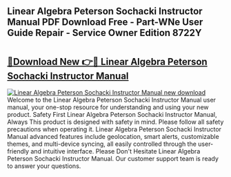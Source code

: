 ## Linear Algebra Peterson Sochacki Instructor Manual PDF Download Free - Part-WNe User Guide Repair - Service Owner Edition 8722Y

# <h2><a href="http://bc72555.oget.top/?id=Linear+Algebra+Peterson+Sochacki+Instructor+Manual">🔗Download New 👉🔴 Linear Algebra Peterson Sochacki Instructor Manual</a></h2>

[![Linear Algebra Peterson Sochacki Instructor Manual new download](https://i.imgur.com/5g1atiW.png)](http://bc72555.oget.top/?id=Linear+Algebra+Peterson+Sochacki+Instructor+Manual)
Welcome to the Linear Algebra Peterson Sochacki Instructor Manual user manual, your one-stop resource for understanding and using your new product. Safety First Linear Algebra Peterson Sochacki Instructor Manual, Always This product is designed with safety in mind. Please follow all safety precautions when operating it. Linear Algebra Peterson Sochacki Instructor Manual advanced features include geolocation, smart alerts, customizable themes, and multi-device syncing, all easily controlled through the user-friendly and intuitive interface. Please Don't Hesitate Linear Algebra Peterson Sochacki Instructor Manual. Our customer support team is ready to answer your questions.
